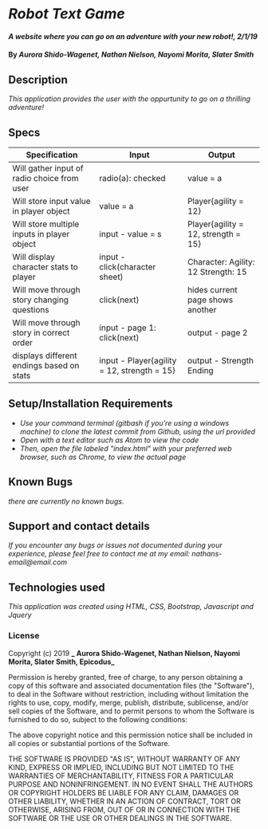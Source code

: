 # _Robot Text Game_

#### _A website where you can go on an adventure with your new robot!, 2/1/19_

#### By _**Aurora Shido-Wagenet, Nathan Nielson, Nayomi Morita, Slater Smith**_

## Description

_This application provides the user with the oppurtunity to go on a thrilling adventure!_

## Specs

Specification | Input | Output
------------- | ----- | ------
Will gather input of radio choice from user | radio(a): checked | value = a
Will store input value in player object | value = a | Player{agility = 12}
Will store multiple inputs in player object | input - value = s | Player{agility = 12, strength = 15}
Will display character stats to player | input - click(character sheet) | Character: Agility: 12 Strength: 15
Will move through story changing questions | click(next) | hides current page shows another
Will move through story in correct order | input - page 1: click(next) | output - page 2
displays different endings based on stats | input - Player{agility = 12, strength = 15} | output - Strength Ending

## Setup/Installation Requirements

* _Use your command terminal (gitbash if you're using a windows machine) to clone the latest commit from Github, using the url provided_
* _Open with a text editor such as Atom to view the code_
* _Then, open the file labeled "index.html" with your preferred web browser, such as Chrome, to view the actual page_

## Known Bugs

_there are currently no known bugs._

## Support and contact details
_If you encounter any bugs or issues not documented during your experience, please feel free to contact me at my email: nathans-email@email.com_

## Technologies used

_This application was created using HTML, CSS, Bootstrap, Javascript and Jquery_

### License

Copyright (c) 2019 **_ Aurora Shido-Wagenet, Nathan Nielson, Nayomi Morita, Slater Smith, Epicodus_**

Permission is hereby granted, free of charge, to any person obtaining a copy
of this software and associated documentation files (the "Software"), to deal
in the Software without restriction, including without limitation the rights
to use, copy, modify, merge, publish, distribute, sublicense, and/or sell
copies of the Software, and to permit persons to whom the Software is
furnished to do so, subject to the following conditions:

The above copyright notice and this permission notice shall be included in all
copies or substantial portions of the Software.

THE SOFTWARE IS PROVIDED "AS IS", WITHOUT WARRANTY OF ANY KIND, EXPRESS OR
IMPLIED, INCLUDING BUT NOT LIMITED TO THE WARRANTIES OF MERCHANTABILITY,
FITNESS FOR A PARTICULAR PURPOSE AND NONINFRINGEMENT. IN NO EVENT SHALL THE
AUTHORS OR COPYRIGHT HOLDERS BE LIABLE FOR ANY CLAIM, DAMAGES OR OTHER
LIABILITY, WHETHER IN AN ACTION OF CONTRACT, TORT OR OTHERWISE, ARISING FROM,
OUT OF OR IN CONNECTION WITH THE SOFTWARE OR THE USE OR OTHER DEALINGS IN THE
SOFTWARE.
